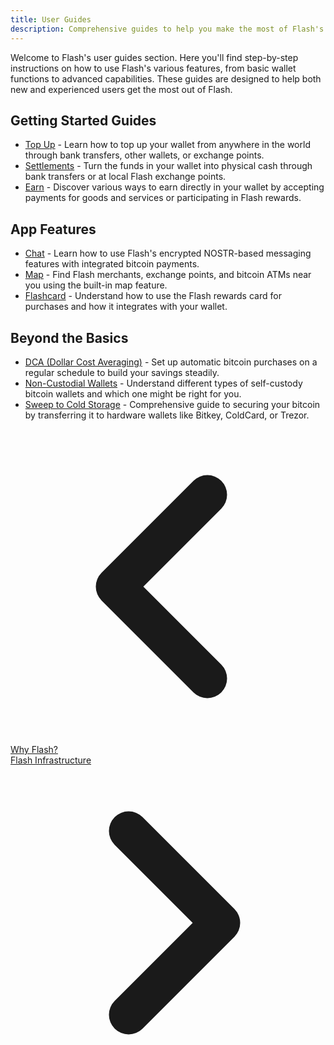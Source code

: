 ```yaml
---
title: User Guides
description: Comprehensive guides to help you make the most of Flash's features and capabilities.
---
```


Welcome to Flash's user guides section. Here you'll find step-by-step instructions on how to use Flash's various features, from basic wallet functions to advanced capabilities. These guides are designed to help both new and experienced users get the most out of Flash.

## Getting Started Guides

-   [Top Up](guides/get-cash) - Learn how to top up your wallet from anywhere in the world through bank transfers, other wallets, or exchange points.
-   [Settlements](guides/cash-out) - Turn the funds in your wallet into physical cash through bank transfers or at local Flash exchange points.
-   [Earn](guides/earn) - Discover various ways to earn directly in your wallet by accepting payments for goods and services or participating in Flash rewards.

## App Features

<!-- - [Contacts](guides/contacts) - How to access, add, and interact with your contacts for messaging and bitcoin payments directly through the Chat tab. -->

-   [Chat](guides/chat) - Learn how to use Flash's encrypted NOSTR-based messaging features with integrated bitcoin payments.
-   [Map](guides/map) - Find Flash merchants, exchange points, and bitcoin ATMs near you using the built-in map feature.
-   [Flashcard](guides/flashcard) - Understand how to use the Flash rewards card for purchases and how it integrates with your wallet.

## Beyond the Basics

-   [DCA (Dollar Cost Averaging)](guides/dca) - Set up automatic bitcoin purchases on a regular schedule to build your savings steadily.
-   [Non-Custodial Wallets](guides/non-custodial-wallets) - Understand different types of self-custody bitcoin wallets and which one might be right for you.
-   [Sweep to Cold Storage](guides/sweep-to-cold-storage) - Comprehensive guide to securing your bitcoin by transferring it to hardware wallets like Bitkey, ColdCard, or Trezor.

<!-- Navigation links -->
<div class="flex justify-between items-center mt-8 pt-4 border-t border-zinc-200 dark:border-zinc-700">
  <div class="w-1/3 text-left">
    <a href="why-flash" class="inline-flex items-center bg-purple-600 hover:bg-purple-700 text-white rounded-md transition-colors px-4 py-2 text-sm font-medium shadow-sm hover:shadow-md">
      <svg xmlns="http://www.w3.org/2000/svg" class="h-6 w-6 mr-2" fill="none" viewBox="0 0 24 24" stroke="currentColor">
        <path stroke-linecap="round" stroke-linejoin="round" stroke-width="3" d="M15 19l-7-7 7-7" />
      </svg>
      Why Flash?
    </a>
  </div>
  <div class="w-1/3 text-center">
    <!-- Optional center content -->
  </div>
  <div class="w-1/3 text-right">
    <a href="flash-infrastructure" class="inline-flex items-center bg-purple-600 hover:bg-purple-700 text-white rounded-md transition-colors px-4 py-2 text-sm font-medium shadow-sm hover:shadow-md">
      Flash Infrastructure
      <svg xmlns="http://www.w3.org/2000/svg" class="h-6 w-6 ml-2" fill="none" viewBox="0 0 24 24" stroke="currentColor">
        <path stroke-linecap="round" stroke-linejoin="round" stroke-width="3" d="M9 5l7 7-7 7" />
      </svg>
    </a>
  </div>
</div>
